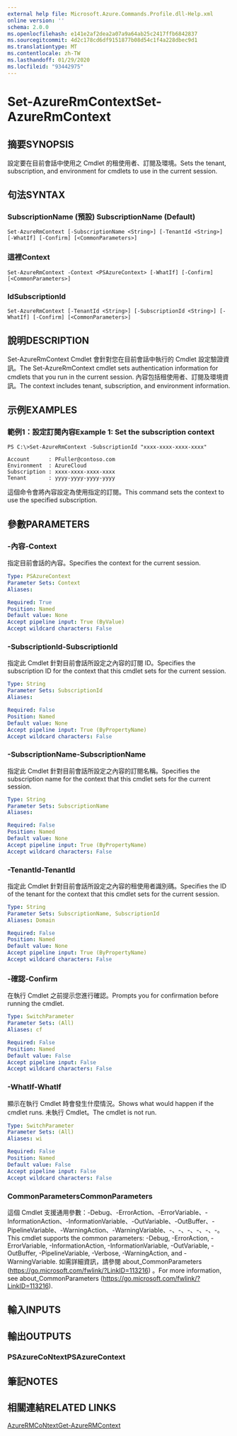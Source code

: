 ```yaml
---
external help file: Microsoft.Azure.Commands.Profile.dll-Help.xml
online version: ''
schema: 2.0.0
ms.openlocfilehash: e141e2af2dea2a07a9a64ab25c2417ffb6842837
ms.sourcegitcommit: 4d2c178cd6df9151877b08d54c1f4a228dbec9d1
ms.translationtype: MT
ms.contentlocale: zh-TW
ms.lasthandoff: 01/29/2020
ms.locfileid: "93442975"
---
```

# <span data-ttu-id="6bd42-101">Set-AzureRmContext</span><span class="sxs-lookup"><span data-stu-id="6bd42-101">Set-AzureRmContext</span></span>

## <span data-ttu-id="6bd42-102">摘要</span><span class="sxs-lookup"><span data-stu-id="6bd42-102">SYNOPSIS</span></span>
<span data-ttu-id="6bd42-103">設定要在目前會話中使用之 Cmdlet 的租使用者、訂閱及環境。</span><span class="sxs-lookup"><span data-stu-id="6bd42-103">Sets the tenant, subscription, and environment for cmdlets to use in the current session.</span></span>

## <span data-ttu-id="6bd42-104">句法</span><span class="sxs-lookup"><span data-stu-id="6bd42-104">SYNTAX</span></span>

### <span data-ttu-id="6bd42-105">SubscriptionName (預設) </span><span class="sxs-lookup"><span data-stu-id="6bd42-105">SubscriptionName (Default)</span></span>
```
Set-AzureRmContext [-SubscriptionName <String>] [-TenantId <String>] [-WhatIf] [-Confirm] [<CommonParameters>]
```

### <span data-ttu-id="6bd42-106">這裡</span><span class="sxs-lookup"><span data-stu-id="6bd42-106">Context</span></span>
```
Set-AzureRmContext -Context <PSAzureContext> [-WhatIf] [-Confirm] [<CommonParameters>]
```

### <span data-ttu-id="6bd42-107">Id</span><span class="sxs-lookup"><span data-stu-id="6bd42-107">SubscriptionId</span></span>
```
Set-AzureRmContext [-TenantId <String>] [-SubscriptionId <String>] [-WhatIf] [-Confirm] [<CommonParameters>]
```

## <span data-ttu-id="6bd42-108">說明</span><span class="sxs-lookup"><span data-stu-id="6bd42-108">DESCRIPTION</span></span>
<span data-ttu-id="6bd42-109">Set-AzureRmContext Cmdlet 會針對您在目前會話中執行的 Cmdlet 設定驗證資訊。</span><span class="sxs-lookup"><span data-stu-id="6bd42-109">The Set-AzureRmContext cmdlet sets authentication information for cmdlets that you run in the current session.</span></span>
<span data-ttu-id="6bd42-110">內容包括租使用者、訂閱及環境資訊。</span><span class="sxs-lookup"><span data-stu-id="6bd42-110">The context includes tenant, subscription, and environment information.</span></span>

## <span data-ttu-id="6bd42-111">示例</span><span class="sxs-lookup"><span data-stu-id="6bd42-111">EXAMPLES</span></span>

### <span data-ttu-id="6bd42-112">範例1：設定訂閱內容</span><span class="sxs-lookup"><span data-stu-id="6bd42-112">Example 1: Set the subscription context</span></span>
```
PS C:\>Set-AzureRmContext -SubscriptionId "xxxx-xxxx-xxxx-xxxx"

Account      : PFuller@contoso.com
Environment  : AzureCloud
Subscription : xxxx-xxxx-xxxx-xxxx
Tenant       : yyyy-yyyy-yyyy-yyyy
```

<span data-ttu-id="6bd42-113">這個命令會將內容設定為使用指定的訂閱。</span><span class="sxs-lookup"><span data-stu-id="6bd42-113">This command sets the context to use the specified subscription.</span></span>

## <span data-ttu-id="6bd42-114">參數</span><span class="sxs-lookup"><span data-stu-id="6bd42-114">PARAMETERS</span></span>

### <span data-ttu-id="6bd42-115">-內容</span><span class="sxs-lookup"><span data-stu-id="6bd42-115">-Context</span></span>
<span data-ttu-id="6bd42-116">指定目前會話的內容。</span><span class="sxs-lookup"><span data-stu-id="6bd42-116">Specifies the context for the current session.</span></span>

```yaml
Type: PSAzureContext
Parameter Sets: Context
Aliases: 

Required: True
Position: Named
Default value: None
Accept pipeline input: True (ByValue)
Accept wildcard characters: False
```

### <span data-ttu-id="6bd42-117">-SubscriptionId</span><span class="sxs-lookup"><span data-stu-id="6bd42-117">-SubscriptionId</span></span>
<span data-ttu-id="6bd42-118">指定此 Cmdlet 針對目前會話所設定之內容的訂閱 ID。</span><span class="sxs-lookup"><span data-stu-id="6bd42-118">Specifies the subscription ID for the context that this cmdlet sets for the current session.</span></span>

```yaml
Type: String
Parameter Sets: SubscriptionId
Aliases: 

Required: False
Position: Named
Default value: None
Accept pipeline input: True (ByPropertyName)
Accept wildcard characters: False
```

### <span data-ttu-id="6bd42-119">-SubscriptionName</span><span class="sxs-lookup"><span data-stu-id="6bd42-119">-SubscriptionName</span></span>
<span data-ttu-id="6bd42-120">指定此 Cmdlet 針對目前會話所設定之內容的訂閱名稱。</span><span class="sxs-lookup"><span data-stu-id="6bd42-120">Specifies the subscription name for the context that this cmdlet sets for the current session.</span></span>

```yaml
Type: String
Parameter Sets: SubscriptionName
Aliases: 

Required: False
Position: Named
Default value: None
Accept pipeline input: True (ByPropertyName)
Accept wildcard characters: False
```

### <span data-ttu-id="6bd42-121">-TenantId</span><span class="sxs-lookup"><span data-stu-id="6bd42-121">-TenantId</span></span>
<span data-ttu-id="6bd42-122">指定此 Cmdlet 針對目前會話所設定之內容的租使用者識別碼。</span><span class="sxs-lookup"><span data-stu-id="6bd42-122">Specifies the ID of the tenant for the context that this cmdlet sets for the current session.</span></span>

```yaml
Type: String
Parameter Sets: SubscriptionName, SubscriptionId
Aliases: Domain

Required: False
Position: Named
Default value: None
Accept pipeline input: True (ByPropertyName)
Accept wildcard characters: False
```

### <span data-ttu-id="6bd42-123">-確認</span><span class="sxs-lookup"><span data-stu-id="6bd42-123">-Confirm</span></span>
<span data-ttu-id="6bd42-124">在執行 Cmdlet 之前提示您進行確認。</span><span class="sxs-lookup"><span data-stu-id="6bd42-124">Prompts you for confirmation before running the cmdlet.</span></span>

```yaml
Type: SwitchParameter
Parameter Sets: (All)
Aliases: cf

Required: False
Position: Named
Default value: False
Accept pipeline input: False
Accept wildcard characters: False
```

### <span data-ttu-id="6bd42-125">-WhatIf</span><span class="sxs-lookup"><span data-stu-id="6bd42-125">-WhatIf</span></span>
<span data-ttu-id="6bd42-126">顯示在執行 Cmdlet 時會發生什麼情況。</span><span class="sxs-lookup"><span data-stu-id="6bd42-126">Shows what would happen if the cmdlet runs.</span></span> <span data-ttu-id="6bd42-127">未執行 Cmdlet。</span><span class="sxs-lookup"><span data-stu-id="6bd42-127">The cmdlet is not run.</span></span>

```yaml
Type: SwitchParameter
Parameter Sets: (All)
Aliases: wi

Required: False
Position: Named
Default value: False
Accept pipeline input: False
Accept wildcard characters: False
```

### <span data-ttu-id="6bd42-128">CommonParameters</span><span class="sxs-lookup"><span data-stu-id="6bd42-128">CommonParameters</span></span>
<span data-ttu-id="6bd42-129">這個 Cmdlet 支援通用參數：-Debug、-ErrorAction、-ErrorVariable、-InformationAction、-InformationVariable、-OutVariable、-OutBuffer、-PipelineVariable、-WarningAction、-WarningVariable、-、-、-、-、-、-。</span><span class="sxs-lookup"><span data-stu-id="6bd42-129">This cmdlet supports the common parameters: -Debug, -ErrorAction, -ErrorVariable, -InformationAction, -InformationVariable, -OutVariable, -OutBuffer, -PipelineVariable, -Verbose, -WarningAction, and -WarningVariable.</span></span> <span data-ttu-id="6bd42-130">如需詳細資訊，請參閱 about_CommonParameters (https://go.microsoft.com/fwlink/?LinkID=113216) 。</span><span class="sxs-lookup"><span data-stu-id="6bd42-130">For more information, see about_CommonParameters (https://go.microsoft.com/fwlink/?LinkID=113216).</span></span>

## <span data-ttu-id="6bd42-131">輸入</span><span class="sxs-lookup"><span data-stu-id="6bd42-131">INPUTS</span></span>

## <span data-ttu-id="6bd42-132">輸出</span><span class="sxs-lookup"><span data-stu-id="6bd42-132">OUTPUTS</span></span>

### <span data-ttu-id="6bd42-133">PSAzureCoNtext</span><span class="sxs-lookup"><span data-stu-id="6bd42-133">PSAzureContext</span></span>

## <span data-ttu-id="6bd42-134">筆記</span><span class="sxs-lookup"><span data-stu-id="6bd42-134">NOTES</span></span>

## <span data-ttu-id="6bd42-135">相關連結</span><span class="sxs-lookup"><span data-stu-id="6bd42-135">RELATED LINKS</span></span>

[<span data-ttu-id="6bd42-136">AzureRMCoNtext</span><span class="sxs-lookup"><span data-stu-id="6bd42-136">Get-AzureRMContext</span></span>]()

